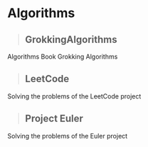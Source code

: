 Algorithms 
=========================   

>## GrokkingAlgorithms
Algorithms Book Grokking Algorithms

>## LeetCode
Solving the problems of the LeetCode project

>## Project Euler 
Solving the problems of the Euler project
